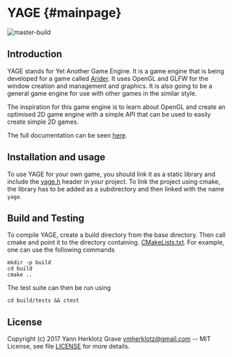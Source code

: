 YAGE {#mainpage}
====
![master-build](https://travis-ci.org/ymherklotz/YAGE.svg?branch=master)

Introduction
------------

YAGE stands for Yet Another Game Engine. It is a game engine that is being
developed for a game called [Arider](https://github.com/ymherklotz/Arider).
It uses OpenGL and GLFW for the window creation and management and graphics.
It is also going to be a general game engine for use with other games in the
similar style.

The inspiration for this game engine is to learn about OpenGL and create an
optimised 2D game engine with a simple API that can be used to easily create
simple 2D games.

The full documentation can be seen [here](https://www.yannherklotz.com/YAGE).

Installation and usage
----------------------

To use YAGE for your own game, you should link it as a static library and
include the [yage.h](/include/YAGE/yage.h) header in your project. To link the
project using cmake, the library has to be added as a subdirectory and then linked
with the name `yage`.

Build and Testing
-----------------

To compile YAGE, create a build directory from the base directory. Then call
cmake and point it to the directory containing.
[CMakeLists.txt](/CMakeLists.txt).
For example, one can use the following commands

``` shell
mkdir -p build
cd build
cmake ..
```

The test suite can then be run using

``` shell
cd build/tests && ctest
```

License
-------

Copyright (c) 2017 Yann Herklotz Grave <ymherklotz@gmail.com> -- MIT License,
see file [LICENSE](/LICENSE) for more details.
